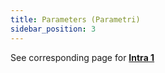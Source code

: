 ```yaml
---
title: Parameters (Parametri)
sidebar_position: 3
---
```


See corresponding page for **[Intra 1 ](/docs/finance-area/declarations/intrastat/automatic-creation-intrastat1/parameters)**